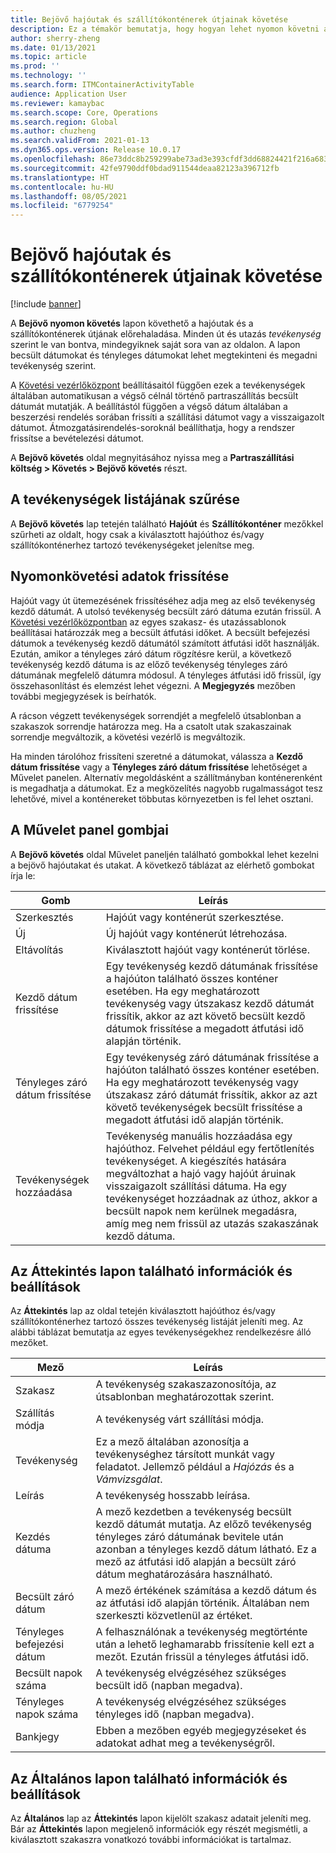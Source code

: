 ```yaml
---
title: Bejövő hajóutak és szállítókonténerek útjainak követése
description: Ez a témakör bemutatja, hogy hogyan lehet nyomon követni a hajóutak és a szállítókonténerek útjának előrehaladását a Bejövő nyomon követés lapon.
author: sherry-zheng
ms.date: 01/13/2021
ms.topic: article
ms.prod: ''
ms.technology: ''
ms.search.form: ITMContainerActivityTable
audience: Application User
ms.reviewer: kamaybac
ms.search.scope: Core, Operations
ms.search.region: Global
ms.author: chuzheng
ms.search.validFrom: 2021-01-13
ms.dyn365.ops.version: Release 10.0.17
ms.openlocfilehash: 86e73ddc8b259299abe73ad3e393cfdf3dd68824421f216a68308ddcac735828
ms.sourcegitcommit: 42fe9790ddf0bdad911544deaa82123a396712fb
ms.translationtype: HT
ms.contentlocale: hu-HU
ms.lasthandoff: 08/05/2021
ms.locfileid: "6779254"
---
```

# <a name="track-inbound-voyages-and-shipping-container-journeys"></a>Bejövő hajóutak és szállítókonténerek útjainak követése

[!include [banner](../../includes/banner.md)]

A **Bejövő nyomon követés** lapon követhető a hajóutak és a szállítókonténerek útjának előrehaladása. Minden út és utazás *tevékenység* szerint le van bontva, mindegyiknek saját sora van az oldalon. A lapon becsült dátumokat és tényleges dátumokat lehet megtekinteni és megadni tevékenység szerint.

A [Követési vezérlőközpont](delivery-information-setup.md#tracking-control-center) beállításaitól függően ezek a tevékenységek általában automatikusan a végső célnál történő partraszállítás becsült dátumát mutatják. A beállítástól függően a végső dátum általában a beszerzési rendelés sorában frissíti a szállítási dátumot vagy a visszaigazolt dátumot. Átmozgatásirendelés-soroknál beállíthatja, hogy a rendszer frissítse a bevételezési dátumot.

A **Bejövő követés** oldal megnyitásához nyissa meg a **Partraszállítási költség \> Követés \> Bejövő követés** részt.

## <a name="filter-the-activities-list"></a>A tevékenységek listájának szűrése

A **Bejövő követés** lap tetején található **Hajóút** és **Szállítókonténer** mezőkkel szűrheti az oldalt, hogy csak a kiválasztott hajóúthoz és/vagy szállítókonténerhez tartozó tevékenységeket jelenítse meg.

## <a name="update-tracking-information"></a>Nyomonkövetési adatok frissítése

Hajóút vagy út ütemezésének frissítéséhez adja meg az első tevékenység kezdő dátumát. A utolsó tevékenység becsült záró dátuma ezután frissül. A [Követési vezérlőközpontban](delivery-information-setup.md#tracking-control-center) az egyes szakasz- és utazássablonok beállításai határozzák meg a becsült átfutási időket. A becsült befejezési dátumok a tevékenység kezdő dátumától számított átfutási időt használják. Ezután, amikor a tényleges záró dátum rögzítésre kerül, a következő tevékenység kezdő dátuma is az előző tevékenység tényleges záró dátumának megfelelő dátumra módosul. A tényleges átfutási idő frissül, így összehasonlítást és elemzést lehet végezni. A **Megjegyzés** mezőben további megjegyzések is beírhatók.

A rácson végzett tevékenységek sorrendjét a megfelelő útsablonban a szakaszok sorrendje határozza meg. Ha a csatolt utak szakaszainak sorrendje megváltozik, a követési vezérlő is megváltozik.

Ha minden tárolóhoz frissíteni szeretné a dátumokat, válassza a **Kezdő dátum frissítése** vagy a **Tényleges záró dátum frissítése** lehetőséget a Művelet panelen. Alternatív megoldásként a szállítmányban konténerenként is megadhatja a dátumokat. Ez a megközelítés nagyobb rugalmasságot tesz lehetővé, mivel a konténereket többutas környezetben is fel lehet osztani.

## <a name="buttons-on-the-action-pane"></a>A Művelet panel gombjai

A **Bejövő követés** oldal Művelet paneljén található gombokkal lehet kezelni a bejövő hajóutakat és utakat. A következő táblázat az elérhető gombokat írja le:

| Gomb | Leírás |
|---|---|
| Szerkesztés | Hajóút vagy konténerút szerkesztése. |
| Új | Új hajóút vagy konténerút létrehozása. |
| Eltávolítás | Kiválasztott hajóút vagy konténerút törlése. |
| Kezdő dátum frissítése | Egy tevékenység kezdő dátumának frissítése a hajóúton található összes konténer esetében. Ha egy meghatározott tevékenység vagy útszakasz kezdő dátumát frissítik, akkor az azt követő becsült kezdő dátumok frissítése a megadott átfutási idő alapján történik. |
| Tényleges záró dátum frissítése | Egy tevékenység záró dátumának frissítése a hajóúton található összes konténer esetében. Ha egy meghatározott tevékenység vagy útszakasz záró dátumát frissítik, akkor az azt követő tevékenységek becsült frissítése a megadott átfutási idő alapján történik. |
| Tevékenységek hozzáadása | Tevékenység manuális hozzáadása egy hajóúthoz. Felvehet például egy fertőtlenítés tevékenységet. A kiegészítés hatására megváltozhat a hajó vagy hajóút áruinak visszaigazolt szállítási dátuma. Ha egy tevékenységet hozzáadnak az úthoz, akkor a becsült napok nem kerülnek megadásra, amíg meg nem frissül az utazás szakaszának kezdő dátuma. |

## <a name="information-and-settings-on-the-overview-tab"></a>Az Áttekintés lapon található információk és beállítások

Az **Áttekintés** lap az oldal tetején kiválasztott hajóúthoz és/vagy szállítókonténerhez tartozó összes tevékenység listáját jeleníti meg. Az alábbi táblázat bemutatja az egyes tevékenységekhez rendelkezésre álló mezőket.

| Mező | Leírás |
|---|---|
| Szakasz | A tevékenység szakaszazonosítója, az útsablonban meghatározottak szerint. |
| Szállítás módja | A tevékenység várt szállítási módja. |
| Tevékenység | Ez a mező általában azonosítja a tevékenységhez társított munkát vagy feladatot. Jellemző például a *Hajózás* és a *Vámvizsgálat*. |
| Leírás | A tevékenység hosszabb leírása. |
| Kezdés dátuma | A mező kezdetben a tevékenység becsült kezdő dátumát mutatja. Az előző tevékenység tényleges záró dátumának bevitele után azonban a tényleges kezdő dátum látható. Ez a mező az átfutási idő alapján a becsült záró dátum meghatározására használható. |
| Becsült záró dátum | A mező értékének számítása a kezdő dátum és az átfutási idő alapján történik. Általában nem szerkeszti közvetlenül az értéket. |
| Tényleges befejezési dátum | A felhasználónak a tevékenység megtörténte után a lehető leghamarabb frissítenie kell ezt a mezőt. Ezután frissül a tényleges átfutási idő. |
| Becsült napok száma | A tevékenység elvégzéséhez szükséges becsült idő (napban megadva). |
| Tényleges napok száma | A tevékenység elvégzéséhez szükséges tényleges idő (napban megadva). |
| Bankjegy | Ebben a mezőben egyéb megjegyzéseket és adatokat adhat meg a tevékenységről. |

## <a name="information-and-settings-on-the-general-tab"></a>Az Általános lapon található információk és beállítások

Az **Általános** lap az **Áttekintés** lapon kijelölt szakasz adatait jeleníti meg. Bár az **Áttekintés** lapon megjelenő információk egy részét megismétli, a kiválasztott szakaszra vonatkozó további információkat is tartalmaz.
